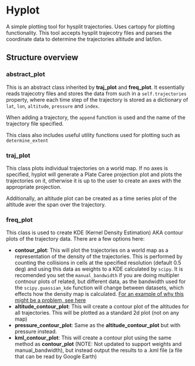 # Hyplot

A simple plotting tool for hysplit trajectories. Uses cartopy for plotting functionality. This tool accepts hysplit trajecotry files and parses the coordinate data to determine the trajectories altitude and lat/lon.

## Structure overview

### abstract_plot

This is an abstract class inherited by **traj_plot** and **freq_plot**. It essentially reads trajecotry files and stores the data from such in a `self.trajectories` property, where each time step of the trajectory is stored as a dictionary of `lat`, `lon`, `altitude`, `pressure` and `index`. 

When adding a trajectory, the `append` function is used and the name of the trajectory file specified.

This class also includes useful utility functions used for plotting such as `determine_extent`

### traj_plot

This class plots individual trajectories on a world map. If no axes is specified, hyplot will generate a Plate Caree projection plot and plots the trajectories on it, otherwise it is up to the user to create an axes with the appropriate projection.

Additionally, an altitude plot can be created as a time series plot of the altitude aver the span over the trajectory.

### freq_plot

This class is used to create KDE (Kernel Density Estimation) AKA contour plots of the trajectory data. There are a few options here:

 - **contour_plot**: This will plot the trajectories on a world map as a representation of the density of the trajectories. This is performed by counting the collisions in cells at the specified resolution (default 0.5 deg) and using this data as weights to a KDE calculated by `scipy`. It is recomended you set the `manual_bandwidth` if you are doing multipler contnour plots of related, but different data, as the bandwidth used for the `scipy.guassian_kde` function will change between datasets, which effects how the density map is calculated. [For an example of why this might be a problem, see here](https://stackoverflow.com/questions/63068193/scipy-gaussian-kde-produces-different-results-depending-on-method-used-weights)
  - **altitude_contour_plot**: This will create a contour plot of the altitudes for all trajectories. This will be plotted as a standard 2d plot (not on any map)
  - **pressure_contour_plot**: Same as the **altitude_contour_plot** but with pressure instead.
  - **kml_contour_plot**: This will create a contour plot using the same method as **contour_plot** (NOTE: Not updated to support weights and manual_bandwidth), but instead output the results to a .kml file (a file that can be read by Google Earth)